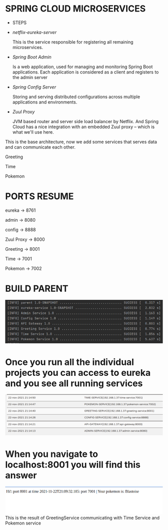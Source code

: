 # SPRING CLOUD MICROSERVICES    

- STEPS

- _netflix-eureka-server_
  
  This is the service responsible for registering all remaining microservices.

- _Spring Boot Admin_

  Is a web application, used for managing and monitoring Spring Boot applications. Each application is considered as a client and registers to the admin server

- _Spring Config Server_

  Storing and serving distributed configurations across multiple applications and environments.

- _Zuul Proxy_

  JVM based router and server side load balancer by Netflix. And Spring Cloud has a nice integration with an embedded Zuul proxy – which is what we'll use here.

This is the base architecture, now we add some services that serves data and can communicate each other.

Greeting

Time

Pokemon


# PORTS RESUME
eureka     -> 8761

admin      -> 8080

config     -> 8888

Zuul Proxy -> 8000

Greeting   -> 8001

Time       -> 7001

Pokemon    -> 7002

# BUILD PARENT
![build](https://github.com/delalama/SpringMicroservices/blob/master/images/allServices.png)


# Once you run all the individual projects you can access to eureka and you see all running services
![eureka_view](https://github.com/delalama/SpringMicroservices/blob/master/images/eurekaView.png)

# When you navigate to localhost:8001 you will find this answer
![IMAGE](https://github.com/delalama/SpringMicroservices/blob/master/images/greeting%20service.png)
This is the result of GreetingService communicating with Time Service and Pokemon service



